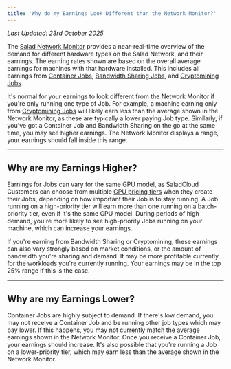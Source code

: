 ```yaml
---
title: 'Why do my Earnings Look Different than the Network Monitor?'
---
```


_Last Updated: 23rd October 2025_

The [Salad Network Monitor](/docs/faq/community/613-network-monitor) provides a near-real-time overview of the demand
for different hardware types on the Salad Network, and their earnings. The earning rates shown are based on the overall
average earnings for machines with that hardware installed. This includes all earnings from
[Container Jobs](https://Community.salad.com/new-feature-container-environments-now-available/),
[Bandwidth Sharing Jobs](/docs/guides/getting-jobs/getting-bandwidth-sharing-jobs), and
[Cryptomining Jobs](/docs/guides/getting-jobs/getting-cryptomining-jobs).

It's normal for your earnings to look different from the Network Monitor if you're only running one type of Job. For
example, a machine earning only from [Cryptomining Jobs](/docs/guides/getting-jobs/getting-cryptomining-jobs) will
likely earn less than the average shown in the Network Monitor, as these are typically a lower paying Job type.
Similarly, if you've got a Container Job and Bandwidth Sharing on the go at the same time, you may see higher earnings.
The Network Monitor displays a range, your earnings should fall inside this range.

---

## **Why are my Earnings Higher?**

Earnings for Jobs can vary for the same GPU model, as SaladCloud Customers can choose from multiple
[GPU pricing tiers](https://docs.salad.com/container-engine/explanation/billing-pricing/priority-pricing) when they
create their Jobs, depending on how important their Job is to stay running. A Job running on a high-priority tier will
earn more than one running on a batch-priority tier, even if it's the same GPU model. During periods of high demand,
you're more likely to see high-priority Jobs running on your machine, which can increase your earnings.

If you're earning from Bandwidth Sharing or Cryptomining, these earnings can also vary strongly based on market
conditions, or the amount of bandwidth you're sharing and demand. It may be more profitable currently for the workloads
you're currently running. Your earnings may be in the top 25% range if this is the case.

---

## **Why are my Earnings Lower?**

Container Jobs are highly subject to demand. If there's low demand, you may not receive a Container Job and be running
other job types which may pay lower. If this happens, you may not currently match the average earnings shown in the
Network Monitor. Once you receive a Container Job, your earnings should increase. It's also possible that you're running
a Job on a lower-priority tier, which may earn less than the average shown in the Network Monitor.
